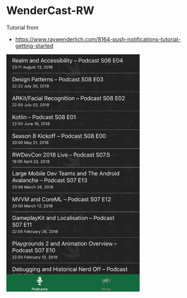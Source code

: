 # WenderCast-RW

Tutorial from
- https://www.raywenderlich.com/8164-push-notifications-tutorial-getting-started

<p align="left">
  <img src="/Simulator-Screen-Shot-iPhone-8-2018-09-30-at-19.18.12.png" width="350" title="Simulator-Screen-Shot-iPhone-8-2018-09-30-at-19.18.12">
</p>
